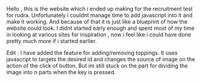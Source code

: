 Hello , this is the website which i ended up making for the recruitment test for rudra. Unfortunately i couldnt manage time to add javascript into it and make it working. And because of that it is just like a blueprint of how the website could look. I didnt started early enough and spent most of my time in looking at various sites for inspiration , now i feel like i could have done pretty much more if i started earlier.

Edit : I have added the feature for adding/removing toppings. It uses javascript to targets the desired id and changes the source of image on the action of the click of button. But im still stuck on the part for dividing the image into n parts when the key is pressed. 
